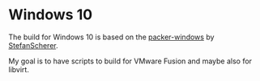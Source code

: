 # Windows 10

The build for Windows 10 is based on the [packer-windows](https://github.com/StefanScherer/packer-windows) by [StefanScherer](https://github.com/StefanScherer/).

My goal is to have scripts to build for VMware Fusion and maybe also for libvirt.

<ioapic driver="kvm" />
